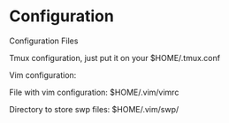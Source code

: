 # Configuration
Configuration Files

Tmux configuration, just put it on your $HOME/.tmux.conf

Vim configuration:

File with vim configuration: $HOME/.vim/vimrc

Directory to store swp files: $HOME/.vim/swp/
